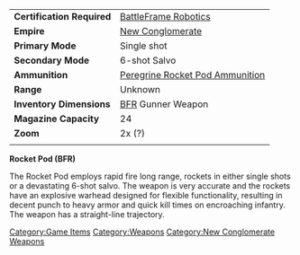 |                            |                                                                                     |
| -------------------------- | ----------------------------------------------------------------------------------- |
| **Certification Required** | [BattleFrame Robotics](../vehicles/BattleFrame_Robotics.md)                         |
| **Empire**                 | [New Conglomerate](../etc/New_Conglomerate.md)                                      |
| **Primary Mode**           | Single shot                                                                         |
| **Secondary Mode**         | 6-shot Salvo                                                                        |
| **Ammunition**             | [Peregrine Rocket Pod Ammunition](../ammunition/Peregrine_Rocket_Pod_Ammunition.md) |
| **Range**                  | Unknown                                                                             |
| **Inventory Dimensions**   | [BFR](../vehicles/BattleFrame_Robotics.md) Gunner Weapon                            |
| **Magazine Capacity**      | 24                                                                                  |
| **Zoom**                   | 2x (?)                                                                              |
|                            |                                                                                     |

**Rocket Pod (BFR)**

The Rocket Pod employs rapid fire long range, rockets in either single
shots or a devastating 6-shot salvo. The weapon is very accurate and the
rockets have an explosive warhead designed for flexible functionality,
resulting in decent punch to heavy armor and quick kill times on
encroaching infantry. The weapon has a straight-line trajectory.

[Category:Game Items](Category:Game_Items.md)
[Category:Weapons](Category:Weapons.md) [Category:New
Conglomerate Weapons](Category:New_Conglomerate_Weapons.md)
